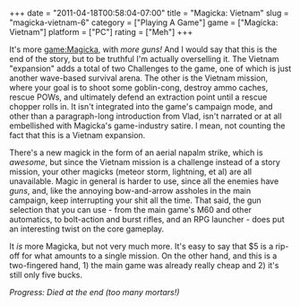 +++
date = "2011-04-18T00:58:04-07:00"
title = "Magicka: Vietnam"
slug = "magicka-vietnam-6"
category = ["Playing A Game"]
game = ["Magicka: Vietnam"]
platform = ["PC"]
rating = ["Meh"]
+++

It's more <game:Magicka>, with <i>more guns!</i>  And I would say that this is the end of the story, but to be truthful I'm actually overselling it.  The Vietnam "expansion" adds a total of two Challenges to the game, one of which is just another wave-based survival arena.  The other is the Vietnam mission, where your goal is to shoot some goblin-cong, destroy ammo caches, rescue POWs, and ultimately defend an extraction point until a rescue chopper rolls in.  It isn't integrated into the game's campaign mode, and other than a paragraph-long introduction from Vlad, isn't narrated or at all embellished with Magicka's game-industry satire.  I mean, not counting the fact that this is a Vietnam expansion.

There's a new magick in the form of an aerial napalm strike, which is <i>awesome</i>, but since the Vietnam mission is a challenge instead of a story mission, your other magicks (meteor storm, lightning, et al) are all unavailable.  Magic in general is harder to use, since all the enemies have <i>guns</i>, and, like the annoying bow-and-arrow assholes in the main campaign, keep interrupting your shit all the time.  That said, the gun selection that you can use - from the main game's M60 and other automatics, to bolt-action and burst rifles, and an RPG launcher - does put an interesting twist on the core gameplay.

It <i>is</i> more Magicka, but not very much more.  It's easy to say that $5 is a rip-off for what amounts to a single mission.  On the other hand, and this is a two-fingered hand, 1) the main game was already really cheap and 2) it's still only five bucks.

<i>Progress: Died at the end (too many mortars!)</i>